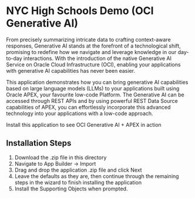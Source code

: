 # NYC High Schools Demo (OCI Generative AI)

From precisely summarizing intricate data to crafting context-aware responses, Generative AI stands at the forefront of a technological shift, promising to redefine how we navigate and leverage knowledge in our day-to-day interactions. With the introduction of the native Generative AI Service on Oracle Cloud Infrastructure (OCI), enabling your applications with generative AI capabilities has never been easier.

This application demonstrates how you can bring generative AI capabilities based on large language models (LLMs) to your applications built using Oracle APEX, your favourite low-code Platform. The Generative AI can be accessed through REST APIs and by using powerful REST Data Source capabilities of APEX, you can effortlessly incorporate this advanced technology into your applications with a low-code approach.

Install this application to see OCI Generative AI + APEX in action

Installation Steps
------------------------------------
1. Download the .zip file in this directory
2. Navigate to App Builder -> Import
3. Drag and drop the application .zip file and click Next
4. Leave the defaults as they are, then continue through the remaining steps in the wizard to finish installing the application
5. Install the Supporting Objects when prompted.